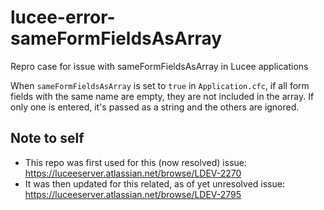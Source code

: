 # lucee-error-sameFormFieldsAsArray
Repro case for issue with sameFormFieldsAsArray in Lucee applications

When `sameFormFieldsAsArray` is set to `true` in `Application.cfc`, if all form fields with the same name are empty, they are not included in the array. If only one is entered, it's passed as a string and the others are ignored.

## Note to self

- This repo was first used for this (now resolved) issue: https://luceeserver.atlassian.net/browse/LDEV-2270
- It was then updated for this related, as of yet unresolved issue: https://luceeserver.atlassian.net/browse/LDEV-2795
